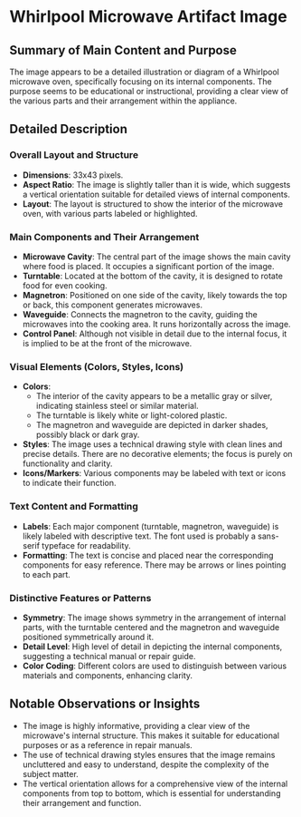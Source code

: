 # Whirlpool Microwave Artifact Image

## Summary of Main Content and Purpose
The image appears to be a detailed illustration or diagram of a Whirlpool microwave oven, specifically focusing on its internal components. The purpose seems to be educational or instructional, providing a clear view of the various parts and their arrangement within the appliance.

## Detailed Description

### Overall Layout and Structure
- **Dimensions**: 33x43 pixels.
- **Aspect Ratio**: The image is slightly taller than it is wide, which suggests a vertical orientation suitable for detailed views of internal components.
- **Layout**: The layout is structured to show the interior of the microwave oven, with various parts labeled or highlighted.

### Main Components and Their Arrangement
- **Microwave Cavity**: The central part of the image shows the main cavity where food is placed. It occupies a significant portion of the image.
- **Turntable**: Located at the bottom of the cavity, it is designed to rotate food for even cooking.
- **Magnetron**: Positioned on one side of the cavity, likely towards the top or back, this component generates microwaves.
- **Waveguide**: Connects the magnetron to the cavity, guiding the microwaves into the cooking area. It runs horizontally across the image.
- **Control Panel**: Although not visible in detail due to the internal focus, it is implied to be at the front of the microwave.

### Visual Elements (Colors, Styles, Icons)
- **Colors**:
  - The interior of the cavity appears to be a metallic gray or silver, indicating stainless steel or similar material.
  - The turntable is likely white or light-colored plastic.
  - The magnetron and waveguide are depicted in darker shades, possibly black or dark gray.
- **Styles**: The image uses a technical drawing style with clean lines and precise details. There are no decorative elements; the focus is purely on functionality and clarity.
- **Icons/Markers**: Various components may be labeled with text or icons to indicate their function.

### Text Content and Formatting
- **Labels**: Each major component (turntable, magnetron, waveguide) is likely labeled with descriptive text. The font used is probably a sans-serif typeface for readability.
- **Formatting**: The text is concise and placed near the corresponding components for easy reference. There may be arrows or lines pointing to each part.

### Distinctive Features or Patterns
- **Symmetry**: The image shows symmetry in the arrangement of internal parts, with the turntable centered and the magnetron and waveguide positioned symmetrically around it.
- **Detail Level**: High level of detail in depicting the internal components, suggesting a technical manual or repair guide.
- **Color Coding**: Different colors are used to distinguish between various materials and components, enhancing clarity.

## Notable Observations or Insights
- The image is highly informative, providing a clear view of the microwave's internal structure. This makes it suitable for educational purposes or as a reference in repair manuals.
- The use of technical drawing styles ensures that the image remains uncluttered and easy to understand, despite the complexity of the subject matter.
- The vertical orientation allows for a comprehensive view of the internal components from top to bottom, which is essential for understanding their arrangement and function.